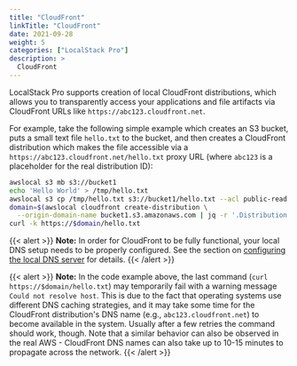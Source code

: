 ```yaml
---
title: "CloudFront"
linkTitle: "CloudFront"
date: 2021-09-28
weight: 5
categories: ["LocalStack Pro"]
description: >
  CloudFront
---
```


LocalStack Pro supports creation of local CloudFront distributions, which allows you to transparently access your applications and file artifacts via CloudFront URLs like `https://abc123.cloudfront.net`.

For example, take the following simple example which creates an S3 bucket, puts a small text file `hello.txt` to the bucket, and then creates a CloudFront distribution which makes the file accessible via a `https://abc123.cloudfront.net/hello.txt` proxy URL (where `abc123` is a placeholder for the real distribution ID):
```bash
awslocal s3 mb s3://bucket1
echo 'Hello World' > /tmp/hello.txt
awslocal s3 cp /tmp/hello.txt s3://bucket1/hello.txt --acl public-read
domain=$(awslocal cloudfront create-distribution \
  --origin-domain-name bucket1.s3.amazonaws.com | jq -r '.Distribution.DomainName')
curl -k https://$domain/hello.txt
```

{{< alert >}}
**Note:** In order for CloudFront to be fully functional, your local DNS setup needs to be properly configured. See the section on [configuring the local DNS server](#configuring-local-dns-server) for details.
{{< /alert >}}

{{< alert >}}
**Note:** In the code example above, the last command (`curl https://$domain/hello.txt`) may temporarily fail with a warning message `Could not resolve host`. This is due to the fact that operating systems use different DNS caching strategies, and it may take some time for the CloudFront distribution's DNS name (e.g., `abc123.cloudfront.net`) to become available in the system. Usually after a few retries the command should work, though. Note that a similar behavior can also be observed in the real AWS - CloudFront DNS names can also take up to 10-15 minutes to propagate across the network.
{{< /alert >}}
